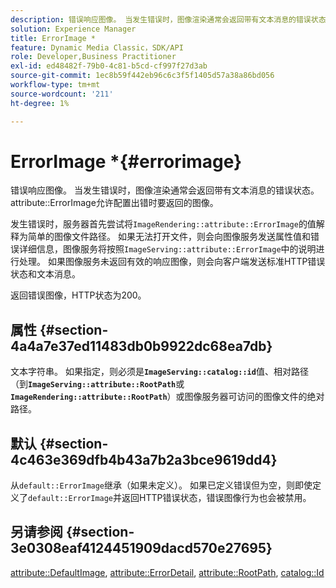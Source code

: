 ```yaml
---
description: 错误响应图像。 当发生错误时，图像渲染通常会返回带有文本消息的错误状态。 属性ErrorImage允许配置出错时要返回的图像。
solution: Experience Manager
title: ErrorImage *
feature: Dynamic Media Classic，SDK/API
role: Developer,Business Practitioner
exl-id: ed48482f-79b0-4c81-b5cd-cf997f27d3ab
source-git-commit: 1ec8b59f442eb96c6c3f5f1405d57a38a86bd056
workflow-type: tm+mt
source-wordcount: '211'
ht-degree: 1%

---
```


# ErrorImage *{#errorimage}

错误响应图像。 当发生错误时，图像渲染通常会返回带有文本消息的错误状态。 attribute::ErrorImage允许配置出错时要返回的图像。

发生错误时，服务器首先尝试将`ImageRendering::attribute::ErrorImage`的值解释为简单的图像文件路径。 如果无法打开文件，则会向图像服务发送属性值和错误详细信息，图像服务将按照`ImageServing::attribute::ErrorImage`中的说明进行处理。 如果图像服务未返回有效的响应图像，则会向客户端发送标准HTTP错误状态和文本消息。

返回错误图像，HTTP状态为200。

## 属性 {#section-4a4a7e37ed11483db0b9922dc68ea7db}

文本字符串。 如果指定，则必须是&#x200B;**`ImageServing::catalog::id`**&#x200B;值、相对路径（到&#x200B;**`ImageServing::attribute::RootPath`**&#x200B;或&#x200B;**`ImageRendering::attribute::RootPath`**）或图像服务器可访问的图像文件的绝对路径。

## 默认 {#section-4c463e369dfb4b43a7b2a3bce9619dd4}

从`default::ErrorImage`继承（如果未定义）。 如果已定义错误但为空，则即使定义了`default::ErrorImage`并返回HTTP错误状态，错误图像行为也会被禁用。

## 另请参阅 {#section-3e0308eaf4124451909dacd570e27695}

[attribute::DefaultImage](../../../../../ir-api/material-cat/image-rendering-api-ref/c-ir-material-catalog/c-ir-attributes-reference/r-ir-defaultpix.md#reference-102c98f9b5d24d2aaaeb756653fb0e6f),  [attribute::ErrorDetail](../../../../../ir-api/material-cat/image-rendering-api-ref/c-ir-material-catalog/c-ir-attributes-reference/r-ir-errordetail.md#reference-123b56eed6cf49cea6e0490672b7c53b),  [attribute::RootPath](../../../../../ir-api/material-cat/image-rendering-api-ref/c-ir-material-catalog/c-ir-attributes-reference/r-ir-rootpath.md#reference-a4d7c96b62e14fcbad1740c702f160f3),  [catalog::Id](../../../../../ir-api/material-cat/image-rendering-api-ref/c-ir-material-catalog/c-ir-material-data-reference/r-ir-id.md#reference-cba2a53a952e403fb57a4e8569f9cf85)
